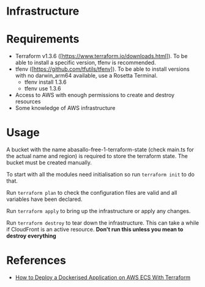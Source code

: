 # Infrastructure

# Requirements

- Terraform v1.3.6 ([https://www.terraform.io/downloads.html]). To be able to install a specific version, tfenv is recommended.
- tfenv ([https://github.com/tfutils/tfenv]). To be able to install versions with no darwin_arm64 available, use a Rosetta Terminal.
  - tfenv install 1.3.6
  - tfenv use 1.3.6
- Access to AWS with enough permissions to create and destroy resources
- Some knowledge of AWS infrastructure

# Usage

A bucket with the name abasallo-free-1-terraform-state (check main.ts for the actual name and region) is required to store the terraform state. 
The bucket must be created manually.

To start with all the modules need initialisation so run `terraform init` to do that.

Run `terraform plan` to check the configuration files are valid and all variables have been declared.

Run `terraform apply` to bring up the infrastructure or apply any changes.

Run `terraform destroy` to tear down the infrastructure. This can take a while if CloudFront is an
active resource. **Don't run this unless you mean to destroy everything**

# References

- [How to Deploy a Dockerised Application on AWS ECS With Terraform](https://medium.com/avmconsulting-blog/how-to-deploy-a-dockerised-node-js-application-on-aws-ecs-with-terraform-3e6bceb48785)
